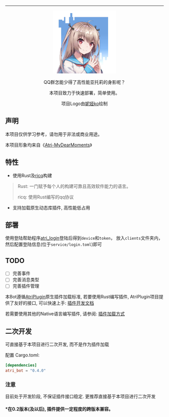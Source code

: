 ----
<div align="center">
<img alt="Atri" src="statics/atri.jpg" width="200"/>

QQ群怎能少得了高性能亚托莉的身影呢？

本项目致力于快速部署，简单使用。

项目Logo由[妮娅ko](https://space.bilibili.com/13347846)绘制
</div>

## 声明
本项目仅供学习参考，请勿用于非法或商业用途。

本项目形象均来自《[Atri-MyDearMoments](https://atri-mdm.com)》

## 特性
- 使用Rust及[ricq](https://github.com/lz1998/ricq)构建
> Rust: 一门赋予每个人的构建可靠且高效软件能力的语言。
> 
> ricq: 使用Rust编写的qq协议

- 支持加载原生动态库插件, 高性能低占用

## 部署
使用登陆帮助程序[atri_login](https://github.com/LaoLittle/atri_login)登陆后得到`device`和`token`，
放入`clients`文件夹内，然后配置登陆信息(位于`service/login.toml`)即可

## TODO
 - [ ] 完善事件
 - [ ] 完善消息类型
 - [ ] 完善插件管理

本Bot遵循[AtriPlugin](https://github.com/AtriKawaii/atri_plugin)原生插件加载标准,
若要使用Rust编写插件, AtriPlugin项目提供了友好的接口, 可以快速上手:
[插件开发文档](https://atrikawaii.github.io/atri_doc/)

若需要使用其他的Native语言编写插件, 请参阅:
[插件加载方式](https://github.com/AtriKawaii/atri_plugin/blob/main/Load.md)

## 二次开发
可直接基于本项目进行二次开发, 而不是作为插件加载

配置 Cargo.toml:
```toml
[dependencies]
atri_bot = "0.4.0"
```

### 注意
目前处于开发阶段, 不保证插件接口稳定.
更推荐直接基于本项目进行二次开发

#### *在0.2版本(及以后), 插件提供一定程度的跨版本兼容。